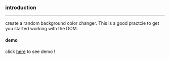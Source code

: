 
### introduction
---
create a random background color changer. This is a good practcie to get you started working with the DOM.

#### demo
click [here](https://almousaz.github.io/Project-Color-Flipper-repo/) to see demo !
